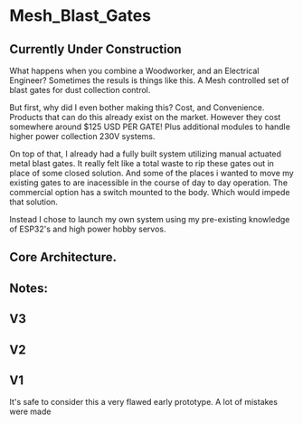 # Mesh_Blast_Gates
## Currently Under Construction

What happens when you combine a Woodworker, and an Electrical Engineer? 
Sometimes the resuls is things like this. A Mesh controlled set of blast gates for dust collection control.

But first, why did I even bother making this? Cost, and Convenience. Products that can do this already exist on the market. However they cost somewhere around $125 USD PER GATE! Plus additional modules to handle higher power collection 230V systems.

On top of that, I already had a fully built system utilizing manual actuated metal blast gates. It really felt like a total waste to rip these gates out in place of some closed solution. And some of the places i wanted to move my existing gates to are inacessible in the course of day to day operation. The commercial option has a switch mounted to the body. Which would impede that solution.

Instead I chose to launch my own system using my pre-existing knowledge of ESP32's and high power hobby servos.

## Core Architecture.



## Notes:

## V3

## V2

## V1
It's safe to consider this a very flawed early prototype. A lot of mistakes were made

